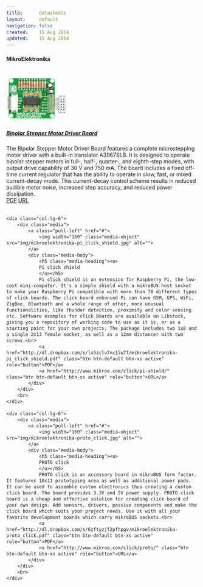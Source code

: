 ```yaml
---
title:      datasheets
layout:     default
navigation: false
created:    15 Aug 2014
updated:    15 Aug 2014
---
```


<h4>MikroElektronika</h4><br>

<div class="bs-docs-section" markdown="1">
    <div class="col-lg-6">
        <div class="media">
            <a class="pull-left" href="#">
                <img width="160" class="media-object" src="img/mikroelektronika-bipolar_stepper_motor_driver_board.jpg" alt="">
            </a>
            <div class="media-body">
                <h5 class="media-heading"><u>
                Bipolar Stepper Motor Driver Board
                </u></h5>
                The Bipolar Stepper Motor Driver Board features a complete microstepping motor driver with a built-in translator A3967SLB. It is designed to operate bipolar stepper motors in full-, half-, quarter-, and eighth-step modes, with output drive capability of 30 V and 750 mA. The board includes a fixed off-time current regulator that has the ability to operate in slow, fast, or mixed current-decay mode. This current-decay control scheme results in reduced audible motor noise, increased step accuracy, and reduced power dissipation.<br>
                <a href="http://dl.dropbox.com/s/o3jyi10npt6rpsf/mikroelektronika-bipolar_stepper_motor_driver_board.pdf" class="btn btn-default btn-xs active" role="button">PDF</a>
                <a href="http://www.mikroe.com/add-on-boards/various/bipolar-stepper-motor-driver/" class="btn btn-default btn-xs active" role="button">URL</a>
            </div>
        </div>
        <br>
    </div>

    <div class="col-lg-6">
        <div class="media">
            <a class="pull-left" href="#">
                <img width="160" class="media-object" src="img/mikroelektronika-pi_click_shield.jpg" alt="">
            </a>
            <div class="media-body">
                <h5 class="media-heading"><u>
                Pi click shield
                </u></h5>
                Pi click shield is an extension for Raspberry Pi, the low-cost mini-computer. It's a simple shield with a mikroBUS host socket to make your Raspberry Pi compatible with more than 70 different types of click boards. The click board enhanced Pi can have GSM, GPS, WiFi, ZigBee, Bluetooth and a whole range of other, more unusual functionalities, like thunder detection, proximity and color sensing etc. Software examples for click Boards are available on Libstock, giving you a repository of working code to use as it is, or as a starting point for your own projects. The package includes two 1x8 and a single 2x13 female socket, as well as a 12mm distancer with two screws.<br>
                <a href="http://dl.dropbox.com/s/ls5zclv7nc1lw7f/mikroelektronika-pi_click_shield.pdf" class="btn btn-default btn-xs active" role="button">PDF</a>
                <a href="http://www.mikroe.com/click/pi-shield/" class="btn btn-default btn-xs active" role="button">URL</a>
            </div>
        </div>
        <br>
    </div>

    <div class="col-lg-6">
        <div class="media">
            <a class="pull-left" href="#">
                <img width="160" class="media-object" src="img/mikroelektronika-proto_click.jpg" alt="">
            </a>
            <div class="media-body">
                <h5 class="media-heading"><u>
                PROTO click
                </u></h5>
                PROTO click is an accessory board in mikroBUS form factor. It features 10x11 prototyping area as well as additional power pads. It can be used to assemble custom electronics thus creating a custom click board. The board provides 3.3V and 5V power supply. PROTO click board is a cheap and effective solution for creating click board of your own design. Add sensors, drivers, passive components and make the click board which suits your project needs. Use it with all your favorite development boards which carry mikroBUS sockets.<br>
                <a href="http://dl.dropbox.com/s/6zftyzjf2pfhpgv/mikroelektronika-proto_click.pdf" class="btn btn-default btn-xs active" role="button">PDF</a>
                <a href="http://www.mikroe.com/click/proto/" class="btn btn-default btn-xs active" role="button">URL</a>
            </div>
        </div>
        <br>
    </div>
</div>


